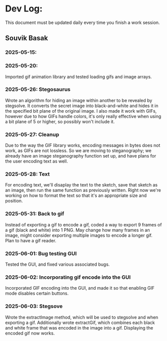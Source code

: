 # Dev Log:

This document must be updated daily every time you finish a work session.

## Souvik Basak

### 2025-05-15: 

### 2025-05-20:
Imported gif animation library and tested loading gifs and image arrays.

### 2025-05-26: Stegosaurus
Wrote an algorithm for hiding an image within another to be revealed by stegsolve. It converts the secret image into black-and-white and hides it in the specified bit plane of the original image. I also made it work with GIFs, however due to how GIFs handle colors, it's only really effective when using a bit plane of 5 or higher, so possibly won't include it.

### 2025-05-27: Cleanup
Due to the way the GIF library works, encoding messages in bytes does not work, as GIFs are not lossless. So we are moving to steganography; we already have an image steganography function set up, and have plans for the user encoding text as well.

### 2025-05-28: Text
For encoding text, we'll disaplay the text to the sketch, save that sketch as an image, then run the same function as previously written. Right now we're working on how to format the text so that it's an appropriate size and position.

### 2025-05-31: Back to gif
Instead of exporting a gif to encode a gif, coded a way to export 9 frames of a gif (black and white) into 1 PNG. May change how many frames in an image, might consider exporting multiple images to encode a longer gif. Plan to have a gif reader.

### 2025-06-01: Bug testing GUI
Tested the GUI, and fixed various associated bugs.

### 2025-06-02: Incorporating gif encode into the GUI
Incorporated GIF encoding into the GUI, and made it so that enabling GIF mode disables certain buttons.

### 2025-06-03: Stegsove
Wrote the extractImage method, which will be used to stegsolve and when exporting a gif. Additionally wrote extractGif, which combines each black and white frame that was encoded in the image into a gif. Displaying the encoded gif now works.

